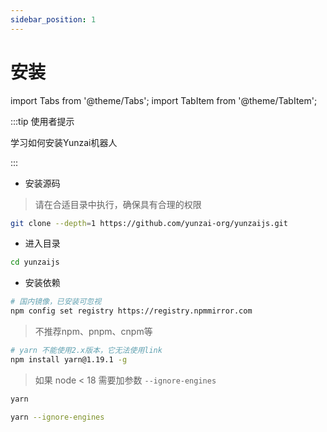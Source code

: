 ```yaml
---
sidebar_position: 1
---
```


# 安装

import Tabs from '@theme/Tabs';
import TabItem from '@theme/TabItem';

:::tip 使用者提示

学习如何安装Yunzai机器人

:::

- 安装源码

> 请在合适目录中执行，确保具有合理的权限

```sh
git clone --depth=1 https://github.com/yunzai-org/yunzaijs.git
```

- 进入目录

```sh
cd yunzaijs
```

- 安装依赖

```sh
# 国内镜像，已安装可忽视
npm config set registry https://registry.npmmirror.com
```

> 不推荐npm、pnpm、cnpm等

```sh
# yarn 不能使用2.x版本，它无法使用link
npm install yarn@1.19.1 -g
```

<Tabs>
  <TabItem value="16" label="node>=18" default>

> 如果 node < 18 需要加参数 `--ignore-engines`

```sh
yarn
```

  </TabItem>
  <TabItem value="18" label="node<18" default>

```sh
yarn --ignore-engines
```

  </TabItem>
</Tabs>
